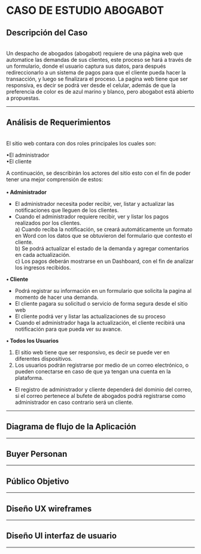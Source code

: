 # CASO DE ESTUDIO ABOGABOT

<h2><b>Descripción del Caso</b></h2>
<br>
Un despacho de abogados (abogabot) requiere de una página web que automatice las demandas de sus clientes, este proceso se hará a través de un formulario, donde el usuario captura sus datos, para después redireccionarlo a un sistema de pagos para que el cliente pueda hacer la transacción, y luego se finalizara el proceso. La pagina web tiene que ser responsiva, es decir se podrá ver desde el celular, además de que la preferencia de color es de azul marino y blanco, pero abogabot está abierto a propuestas.  
<hr>
 
<h2>Análisis de Requerimientos</h2><br> 
El sitio web contara con dos roles principales los cuales son:<br>

•El administrador <br>
•El cliente <br>

A continuación, se describirán los actores del sitio esto con el fin de poder tener una mejor comprensión de estos:
<br><br>
**•	Administrador**
-	El administrador necesita poder recibir, ver, listar y actualizar las notificaciones que lleguen de los clientes.
-	Cuando el administrador requiere recibir, ver y listar los pagos realizados por los clientes.<br>
a)	Cuando reciba la notificación, se creará automáticamente un formato en Word con los datos que se obtuvieron del formulario que contesto el cliente.<br> 
b)	Se podrá actualizar el estado de la demanda y agregar comentarios en cada actualización.<br>
c)	Los pagos deberán mostrarse en un Dashboard, con el fin de analizar los ingresos recibidos.<br>

**•	Cliente**
-	Podrá registrar su información en un formulario que solicita la pagina al momento de hacer una demanda.
-	El cliente pagara su solicitud o servicio de forma segura desde el sitio web 
-	El cliente podrá ver y listar las actualizaciones de su proceso 
-	Cuando el administrador haga la actualización, el cliente recibirá una notificación para que pueda ver su avance.

**•	Todos los Usuarios**
1.	El sitio web tiene que ser responsivo, es decir se puede ver en diferentes dispositivos.
2.	Los usuarios podrán registrarse por medio de un correo electrónico, o pueden conectarse en caso de que ya tengan una cuenta en la plataforma. 
-	El registro de administrador y cliente dependerá del dominio del correo, si el correo pertenece al bufete de abogados podrá registrarse como administrador en caso contrario será un cliente. 
<hr>

<h2><b>Diagrama de flujo de la Aplicación</b></h2>

<hr>

<h2><b>Buyer Personan</b></h2>

<hr>

<h2><b>Público Objetivo</b></h2>

<hr>

<h2><b>Diseño UX wireframes</b></h2>

<hr>

<h2><b>Diseño UI interfaz de usuario</b></h2>

<hr>



